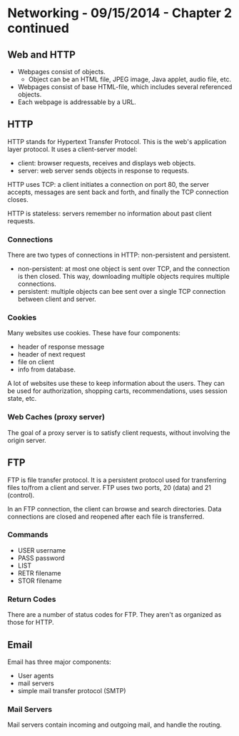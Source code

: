# Networking - 09/15/2014 - Chapter 2 continued

## Web and HTTP
* Webpages consist of objects.
    * Object can be an HTML file, JPEG image, Java applet, audio file, etc.
* Webpages consist of base HTML-file, which includes several referenced objects.
* Each webpage is addressable by a URL.

## HTTP
HTTP stands for Hypertext Transfer Protocol. This is the web's application layer
protocol. It uses a client-server model:
* client: browser requests, receives and displays web objects.
* server: web server sends objects in response to requests.

HTTP uses TCP: a client initiates a connection on port 80, the server accepts,
messages are sent back and forth, and finally the TCP connection closes.

HTTP is stateless: servers remember no information about past client requests.

### Connections
There are two types of connections in HTTP: non-persistent and persistent.
* non-persistent: at most one object is sent over TCP, and the connection is
    then closed. This way, downloading multiple objects requires multiple
    connections.
* persistent: multiple objects can bee sent over a single TCP connection between
    client and server.

### Cookies
Many websites use cookies. These have four components:
* header of response message
* header of next request
* file on client
* info from database.

A lot of websites use these to keep information about the users. They can be
used for authorization, shopping carts, recommendations, uses session state,
etc.

### Web Caches (proxy server)
The goal of a proxy server is to satisfy client requests, without involving the
origin server.

## FTP
FTP is file transfer protocol. It is a persistent protocol used for transferring
files to/from a client and server. FTP uses two ports, 20 (data) and 21
(control).

In an FTP connection, the client can browse and search directories. Data
connections are closed and reopened after each file is transferred.

### Commands
* USER username
* PASS password
* LIST
* RETR filename
* STOR filename

### Return Codes
There are a number of status codes for FTP. They aren't as organized as those
for HTTP.

## Email
Email has three major components:
* User agents
* mail servers
* simple mail transfer protocol (SMTP)

### Mail Servers
Mail servers contain incoming and outgoing mail, and handle the routing.
